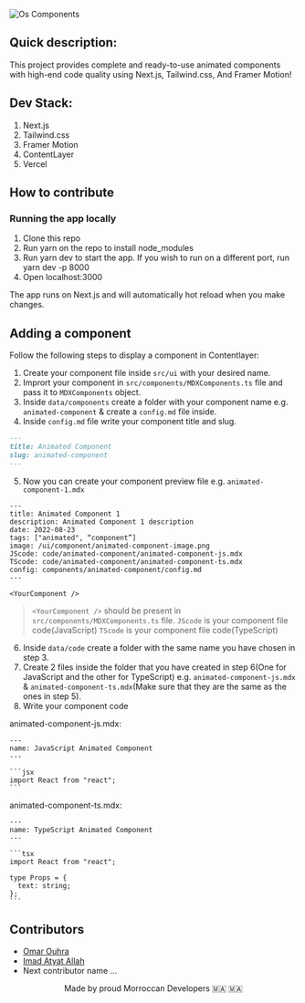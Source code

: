 ![Os Components](https://github.com/omarouhra/os-react-component/blob/main/public/og.png)

## Quick description:

This project provides complete and ready-to-use animated components with high-end code quality using Next.js, Tailwind.css, And Framer Motion!

## Dev Stack:

1. Next.js
2. Tailwind.css
3. Framer Motion
4. ContentLayer
5. Vercel

## How to contribute

### Running the app locally

1. Clone this repo
2. Run yarn on the repo to install node_modules
3. Run yarn dev to start the app. If you wish to run on a different port, run yarn dev -p 8000
4. Open localhost:3000

The app runs on Next.js and will automatically hot reload when you make changes.

## Adding a component

Follow the following steps to display a component in Contentlayer:

1. Create your component file inside `src/ui` with your desired name.
2. Imprort your component in `src/components/MDXComponents.ts` file and pass it to `MDXComponents` object.
3. Inside `data/components` create a folder with your component name e.g. `animated-component` & create a `config.md` file inside.
4. Inside `config.md` file write your component title and slug.

```md
---
title: Animated Component
slug: animated-component
---
```

5. Now you can create your component preview file e.g. `animated-component-1.mdx`

```mdx
---
title: Animated Component 1
description: Animated Component 1 description
date: 2022-08-23
tags: ["animated", “component”]
image: /ui/component/animated-component-image.png
JScode: code/animated-component/animated-component-js.mdx
TScode: code/animated-component/animated-component-ts.mdx
config: components/animated-component/config.md
---

<YourComponent />
```

> `<YourComponent />` should be present in `src/components/MDXComponents.ts` file.
> `JScode` is your component file code(JavaScript)
> `TScode` is your component file code(TypeScript)

6. Inside `data/code` create a folder with the same name you have chosen in step 3.
7. Create 2 files inside the folder that you have created in step 6(One for JavaScript and the other for TypeScript) e.g. `animated-component-js.mdx` & `animated-component-ts.mdx`(Make sure that they are the same as the ones in step 5).
8. Write your component code

animated-component-js.mdx:

````mdx
---
name: JavaScript Animated Component
---

```jsx
import React from "react";
```
````

animated-component-ts.mdx:

````mdx
---
name: TypeScript Animated Component
---

```tsx
import React from "react";

type Props = {
  text: string;
};
```
````

## Contributors

- [Omar Ouhra](https://twitter.com/OuhraOmar)
- [Imad Atyat Allah](https://twitter.com/ImadAtyat)
- Next contributor name ...

<p align="center">
Made by proud Morroccan Developers 🇲🇦 🇲🇦
</p>
